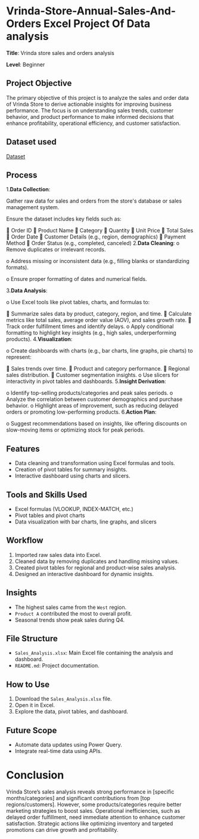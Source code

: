 # Vrinda-Store-Annual-Sales-And-Orders Excel Project Of Data analysis

**Title**: Vrinda store sales and orders analysis

**Level**: Beginner

## Project Objective
The primary objective of this project is to analyze the sales and order data of Vrinda Store to derive actionable insights for improving business performance. The focus is on understanding sales trends, customer behavior, and product performance to make informed decisions that enhance profitability, operational efficiency, and customer satisfaction.

## Dataset used

<a href= "https://docs.google.com/spreadsheets/d/1AADq5PZ-Imv22vYucGy5q_oiVgzsRRJ0/edit?usp=sharing&ouid=104056141736080479150&rtpof=true&sd=true" >Dataset</a>



## Process
1.**Data Collection**:

  Gather raw data for sales and orders from the store's database or sales management system.
  
  Ensure the dataset includes key fields such as:
  
	Order ID
	Product Name
	Category
	Quantity
	Unit Price
	Total Sales
	Order Date
	Customer Details (e.g., region, demographics)
	Payment Method
	Order Status (e.g., completed, canceled)
2.**Data Cleaning**:
o	Remove duplicates or irrelevant records.

o	Address missing or inconsistent data (e.g., filling blanks or standardizing formats).

o	Ensure proper formatting of dates and numerical fields.

3.**Data Analysis**:

o	Use Excel tools like pivot tables, charts, and formulas to:

	Summarize sales data by product, category, region, and time.
	Calculate metrics like total sales, average order value (AOV), and sales growth rate.
	Track order fulfillment times and identify delays.
o	Apply conditional formatting to highlight key insights (e.g., high sales, underperforming products).
4.**Visualization**:

o	Create dashboards with charts (e.g., bar charts, line graphs, pie charts) to represent:

	Sales trends over time.
	Product and category performance.
	Regional sales distribution.
	Customer segmentation insights.
o	Use slicers for interactivity in pivot tables and dashboards.
5.**Insight Derivation**:

o	Identify top-selling products/categories and peak sales periods.
o	Analyze the correlation between customer demographics and purchase behavior.
o	Highlight areas of improvement, such as reducing delayed orders or promoting low-performing products.
6.**Action Plan**:

o	Suggest recommendations based on insights, like offering discounts on slow-moving items or optimizing stock for peak periods.


## Features
- Data cleaning and transformation using Excel formulas and tools.
- Creation of pivot tables for summary insights.
- Interactive dashboard using charts and slicers.

## Tools and Skills Used
- Excel formulas (VLOOKUP, INDEX-MATCH, etc.)
- Pivot tables and pivot charts
- Data visualization with bar charts, line graphs, and slicers


## Workflow
1. Imported raw sales data into Excel.
2. Cleaned data by removing duplicates and handling missing values.
3. Created pivot tables for regional and product-wise sales analysis.
4. Designed an interactive dashboard for dynamic insights.

## Insights
- The highest sales came from the `West` region.
- `Product A` contributed the most to overall profit.
- Seasonal trends show peak sales during Q4.


## File Structure
- `Sales_Analysis.xlsx`: Main Excel file containing the analysis and dashboard.
- `README.md`: Project documentation.

## How to Use
1. Download the `Sales_Analysis.xlsx` file.
2. Open it in Excel.
3. Explore the data, pivot tables, and dashboard.

## Future Scope
- Automate data updates using Power Query.
- Integrate real-time data using APIs.

# Conclusion

Vrinda Store’s sales analysis reveals strong performance in [specific months/categories] and significant contributions from [top regions/customers]. However, some products/categories require better marketing strategies to boost sales. Operational inefficiencies, such as delayed order fulfillment, need immediate attention to enhance customer satisfaction. Strategic actions like optimizing inventory and targeted promotions can drive growth and profitability.
